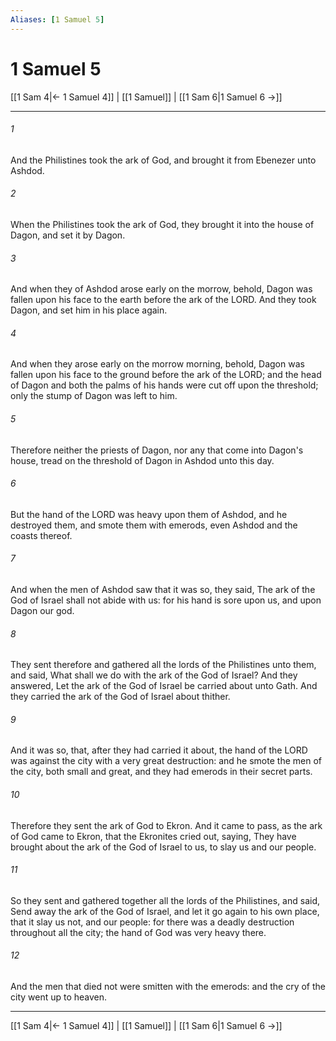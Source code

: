 ```yaml
---
Aliases: [1 Samuel 5]
---
```

# 1 Samuel 5

[[1 Sam 4|← 1 Samuel 4]] | [[1 Samuel]] | [[1 Sam 6|1 Samuel 6 →]]
***



###### 1 
And the Philistines took the ark of God, and brought it from Ebenezer unto Ashdod. 

###### 2 
When the Philistines took the ark of God, they brought it into the house of Dagon, and set it by Dagon. 

###### 3 
And when they of Ashdod arose early on the morrow, behold, Dagon was fallen upon his face to the earth before the ark of the LORD. And they took Dagon, and set him in his place again. 

###### 4 
And when they arose early on the morrow morning, behold, Dagon was fallen upon his face to the ground before the ark of the LORD; and the head of Dagon and both the palms of his hands were cut off upon the threshold; only the stump of Dagon was left to him. 

###### 5 
Therefore neither the priests of Dagon, nor any that come into Dagon's house, tread on the threshold of Dagon in Ashdod unto this day. 

###### 6 
But the hand of the LORD was heavy upon them of Ashdod, and he destroyed them, and smote them with emerods, even Ashdod and the coasts thereof. 

###### 7 
And when the men of Ashdod saw that it was so, they said, The ark of the God of Israel shall not abide with us: for his hand is sore upon us, and upon Dagon our god. 

###### 8 
They sent therefore and gathered all the lords of the Philistines unto them, and said, What shall we do with the ark of the God of Israel? And they answered, Let the ark of the God of Israel be carried about unto Gath. And they carried the ark of the God of Israel about thither. 

###### 9 
And it was so, that, after they had carried it about, the hand of the LORD was against the city with a very great destruction: and he smote the men of the city, both small and great, and they had emerods in their secret parts. 

###### 10 
Therefore they sent the ark of God to Ekron. And it came to pass, as the ark of God came to Ekron, that the Ekronites cried out, saying, They have brought about the ark of the God of Israel to us, to slay us and our people. 

###### 11 
So they sent and gathered together all the lords of the Philistines, and said, Send away the ark of the God of Israel, and let it go again to his own place, that it slay us not, and our people: for there was a deadly destruction throughout all the city; the hand of God was very heavy there. 

###### 12 
And the men that died not were smitten with the emerods: and the cry of the city went up to heaven.

***
[[1 Sam 4|← 1 Samuel 4]] | [[1 Samuel]] | [[1 Sam 6|1 Samuel 6 →]]
